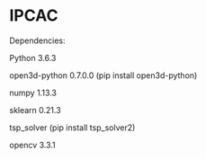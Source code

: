 # IPCAC

Dependencies:

Python 3.6.3

open3d-python 0.7.0.0 (pip install open3d-python)

numpy 1.13.3

sklearn 0.21.3

tsp_solver (pip install tsp_solver2)

opencv 3.3.1

